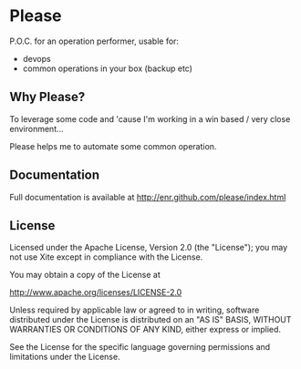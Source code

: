 Please
======

P.O.C. for an operation performer, usable for:

* devops
* common operations in your box (backup etc)


Why Please?
-----------

To leverage some code and 'cause I'm working in a win based / very close environment...

Please helps me to automate some common operation.


Documentation
-------------

Full documentation is available at <http://enr.github.com/please/index.html>


License
-------

Licensed under the Apache License, Version 2.0 (the "License");
you may not use Xite except in compliance with the License.

You may obtain a copy of the License at

   <http://www.apache.org/licenses/LICENSE-2.0>

Unless required by applicable law or agreed to in writing, software
distributed under the License is distributed on an "AS IS" BASIS,
WITHOUT WARRANTIES OR CONDITIONS OF ANY KIND, either express or implied.

See the License for the specific language governing permissions and
limitations under the License.

